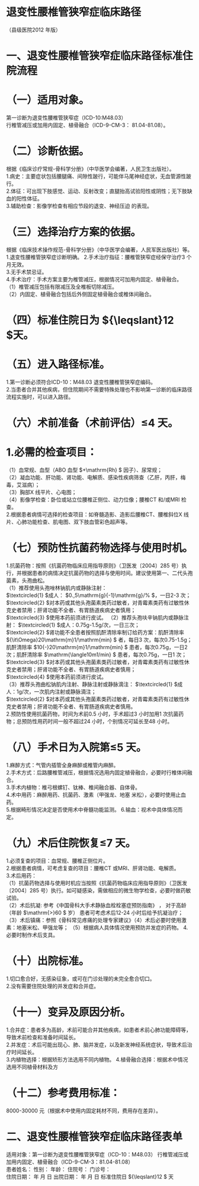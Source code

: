 # 退变性腰椎管狭窄症临床路径  
（县级医院2012 年版）  
# 一、退变性腰椎管狭窄症临床路径标准住院流程  
# （一）适用对象。  
第一诊断为退变性腰椎管狭窄症（ICD-10:M48.03）  
行椎管减压或加用内固定、植骨融合（ICD-9-CM-3： 81.04-81.08）。  
# （二）诊断依据。  
根据《临床诊疗常规-骨科学分册》（中华医学会编著，人民卫生出版社）。  
1.病史：主要症状包括腰腿痛、间隙性跛行，可能伴马尾神经症状，无血管源性跛行。  
2.体征：可出现下肢感觉、运动、反射改变；直腿抬高试验阳性或阴性；无下肢缺血的阳性体征。  
3.辅助检查：影像学检查有相应节段的退变、神经压迫 的表现。  
# （三）选择治疗方案的依据。  
根据《临床技术操作规范-骨科学分册》（中华医学会编著，人民军医出版社）等。  
1.退变性腰椎管狭窄症诊断明确。 2.手术治疗指征：腰椎管狭窄症经保守治疗3 个月无效。  
3.无手术禁忌证。  
4.手术治疗：手术方案主要为椎管减压，根据情况可加用内固定、植骨融合。  
（1）椎管减压包括有限减压及全椎板切除减压。  
（2）内固定、植骨融合包括后外侧固定植骨融合或椎体间融合。  
# （四）标准住院日为 ${\leqslant}12 $天。  
# （五）进入路径标准。  
1.第一诊断必须符合ICD-10：M48.03 退变性腰椎管狭窄症编码。  
2.当患者合并其他疾病，但住院期间不需要特殊处理也不影响第一诊断的临床路径流程实施时，可以进入路径。  
# （六）术前准备（术前评估）≤4 天。  
# 1.必需的检查项目：  
（1）血常规、血型（ABO 血型 $+\mathrm{Rh} $ 因子）、尿常规；  
（2）凝血功能、肝功能、肾功能、电解质、感染性疾病筛查（乙肝，丙肝，梅毒，艾滋病）；  
（3）胸部X 线平片、心电图；  
（4）影像学检查：卧位或站立位腰椎正侧位、动力位像；腰椎CT 和/或MRI 检查。  
2.根据患者病情可选择的检查项目：如脊髓造影、造影后腰椎CT、腰椎斜位X 线片、心肺功能检查、肌电图、双下肢血管彩色超声等。  
# （七）预防性抗菌药物选择与使用时机。  
1.抗菌药物：按照《抗菌药物临床应用指导原则》（卫医发〔2004〕285 号）执行，并根据患者的病情决定抗菌药物的选择与使用时间。建议使用第一、二代头孢菌素，头孢曲松。  
（1）推荐使用头孢唑林钠肌内或静脉注射：  
$\textcircled{1} $成人： $0.\,5\mathrm{g}{-1}\mathrm{g}/\% $，一日2-3 次；  
$\textcircled{2} $对本药或其他头孢菌素类药过敏者，对青霉素类药有过敏性休克史者禁用；肝肾功能不全者、有胃肠道疾病史者慎用；  
$\textcircled{3} $使用本药前须进行皮试。 （2）推荐头孢呋辛钠肌内或静脉注射： $\textcircled{1} $成人：0.75g-1.5g/次，一日三次；  
$\textcircled{2} $肾功能不全患者按照肌酐清除率制订给药方案：肌酐清除率 ${\it\Omega}20\mathrm{m}1/\mathrm{min} $ 者，每日3 次，每次0.75-1.5g；肌酐清除率 $10{-}20\mathrm{m}1/\mathrm{min} $ 患者，每次0.75g，一日2 次；肌酐清除率 $\mathrm{\langle10m1/min} $ 患者，每次0.75g，一日1 次；  
$\textcircled{3} $对本药或其他头孢菌素类药过敏者，对青霉素类药有过敏性休克史者禁用；肝肾功能不全者、有胃肠道疾病史者慎用；  
$\textcircled{4} $使用本药前须进行皮试。  
（3）推荐头孢曲松钠肌内注射、静脉注射或静脉滴注： $\textcircled{1} $成人：1g/次，一次肌内注射或静脉滴注；  
$\textcircled{2} $对本药或其他头孢菌素类药过敏者，对青霉素类药有过敏性休克史者禁用；肝肾功能不全者、有胃肠道疾病史者慎用。  
2.预防性使用抗菌药物，时间为术前0.5 小时，手术超过3 小时加用1 次抗菌药物；总预防性用药时间一般不超过24 小时，个别情况可延长至48 小时。  
# （八）手术日为入院第≤5 天。  
1.麻醉方式：气管内插管全身麻醉或椎管内麻醉。  
2.手术方式：后路腰椎管减压，根据情况选用内固定植骨融合，必要时行椎体间融合。  
3.手术内植物：椎弓根螺钉、钛棒、椎间融合器、自体骨。  
4.术中用药：麻醉用药、抗菌药、激素（甲强龙、地塞 米松），必要时使用止血药。  
5.根据畸形情况决定是否使用术中脊髓功能监测。 6.输血：视术中具体情况而定。  
# （九）术后住院恢复≤7 天。  
1.必须复查的项目：血常规、腰椎正侧位片。  
2.根据患者病情，可考虑复查的项目：腰椎CT 或MRI、肝肾功能、电解质。  
3.术后用药：  
（1）抗菌药物选择与使用时机应当按照《抗菌药物临床应用指导原则》（卫医发〔2004〕285 号）执行。如可疑感染，需做相应的微生物学检查，必要时做药敏试验。  
（2）术后抗凝: 参考《中国骨科大手术静脉血栓栓塞症预防指南》 ， 对于高龄 （年龄 $\mathrm{>}60 $  岁） 患者可考虑术后12-24 小时后给予抗凝治疗；  
（3）术后镇痛：参照《骨科常见疼痛的处理专家建议》（4）术后必要时使用激素：地塞米松、甲强龙等； （5）根据病人具体情况使用预防并发症的药物。 4.必要时制作术后支具。  
# （十）出院标准。  
1.切口愈合好，无感染征象，或可在门诊处理的未完全愈合切口。  
2.没有需要住院处理的并发症和合并症。  
# （十一）变异及原因分析。  
1.合并症：患者多为高龄，术前可能合并其他疾病，如患者术前心肺功能障碍等，导致术前检查和准备时间延长。  
2.并发症：术后可能出现心、肺、脑并发症，以及新发神经系统症状，导致术后治疗时间延长。  
3.内植物选择：根据矫形方法选用不同内植物。 4.植骨融合选择：根据术中情况选用不同植骨材料及方  
# （十二）参考费用标准：  
8000-30000 元（根据术中使用内固定耗材不同，费用存在差异）。  
# 二、退变性腰椎管狭窄症临床路径表单  
适用对象：第一诊断为退变性腰椎管狭窄症（ICD-10：M48.03） 行椎管减压或加用内固定、植骨融合（ICD-9-CM-3：81.04-81.08）  
患者姓名：           性别：    年龄：    住院号：      门诊号：  
住院日期：   年  月  日   出院日期：   年  月  日    标准住院日 ${\leqslant}12 $ 天  
